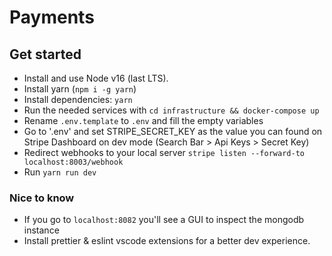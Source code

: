# Payments

## Get started

- Install and use Node v16 (last LTS).
- Install yarn (`npm i -g yarn`)
- Install dependencies: `yarn`
- Run the needed services with `cd infrastructure && docker-compose up`
- Rename `.env.template` to `.env` and fill the empty variables
- Go to '.env' and set STRIPE_SECRET_KEY as the value you can found on Stripe Dashboard on dev mode (Search Bar > Api Keys > Secret Key)
- Redirect webhooks to your local server `stripe listen --forward-to localhost:8003/webhook`
- Run `yarn run dev`

### Nice to know

- If you go to `localhost:8082` you'll see a GUI to inspect the mongodb instance
- Install prettier & eslint vscode extensions for a better dev experience.
